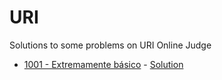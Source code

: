# URI
Solutions to some problems on URI Online Judge
* [1001 - Extremamente básico](https://www.urionlinejudge.com.br/judge/pt/problems/view/1001) - [Solution](https://github.com/januarioccp/URI/blob/master/URI%201001%20Extremamente%20basico.c)
